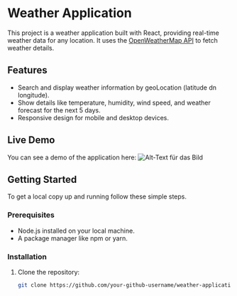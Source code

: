 # Weather Application

This project is a weather application built with React, providing real-time weather data for any location. It uses the [OpenWeatherMap API](https://openweathermap.org/api) to fetch weather details.

## Features

- Search and display weather information by geoLocation (latitude dn longitude).
- Show details like temperature, humidity, wind speed, and weather forecast for the next 5 days.
- Responsive design for mobile and desktop devices.

## Live Demo

You can see a demo of the application here: 
![Alt-Text für das Bild](/assets/demo.png)

## Getting Started

To get a local copy up and running follow these simple steps.

### Prerequisites

- Node.js installed on your local machine.
- A package manager like npm or yarn.

### Installation

1. Clone the repository:
   ```sh
   git clone https://github.com/your-github-username/weather-application.git
